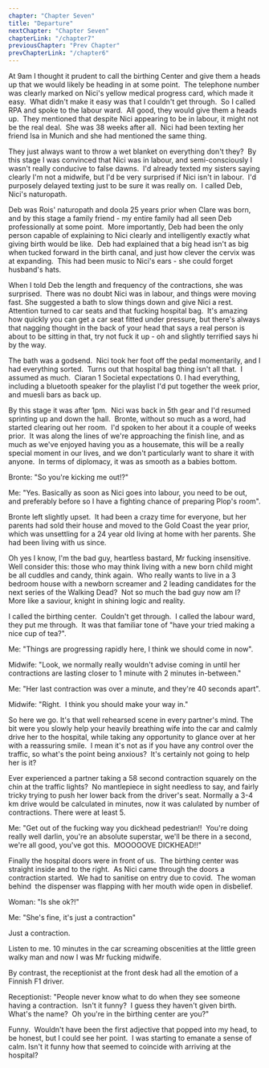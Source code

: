 ```yaml
---
chapter: "Chapter Seven"
title: "Departure"
nextChapter: "Chapter Seven"
chapterLink: "/chapter7"
previousChapter: "Prev Chapter"
prevChapterLink: "/chapter6"
---
```


At 9am I thought it prudent to call the birthing Center and give them a heads up that we would likely be heading in at some point.  The telephone number was clearly marked on Nici's yellow medical progress card, which made it easy.  What didn't make it easy was that I couldn't get through.  So I called RPA and spoke to the labour ward.  All good, they would give them a heads up.  They mentioned that despite Nici appearing to be in labour, it might not be the real deal.  She was 38 weeks after all.  Nici had been texting her friend Isa in Munich and she had mentioned the same thing.

They just always want to throw a wet blanket on everything don't they?  By this stage I was convinced that Nici was in labour, and semi-consciously I wasn't really conducive to false dawns.  I'd already texted my sisters saying clearly I'm not a midwife, but I'd be very surprised if Nici isn't in labour.  I'd purposely delayed texting just to be sure it was really on.  I called Deb, Nici's naturopath.

Deb was Rois' naturopath and doola 25 years prior when Clare was born, and by this stage a family friend - my entire family had all seen Deb professionally at some point.  More importantly, Deb had been the only person capable of explaining to Nici clearly and intelligently exactly what giving birth would be like.  Deb had explained that a big head isn't as big when tucked forward in the birth canal, and just how clever the cervix was at expanding.  This had been music to Nici's ears - she could forget husband's hats.

When I told Deb the length and frequency of the contractions, she was surprised.  There was no doubt Nici was in labour, and things were moving fast. She suggested a bath to slow things down and give Nici a rest.  Attention turned to car seats and that fucking hospital bag.  It's amazing how quickly you can get a car seat fitted under pressure, but there's always that nagging thought in the back of your head that says a real person is about to be sitting in that, try not fuck it up - oh and slightly terrified says hi by the way.

The bath was a godsend.  Nici took her foot off the pedal momentarily, and I had everything sorted.  Turns out that hospital bag thing isn't all that.  I assumed as much.  Ciaran 1 Societal expectations 0. I had everything, including a bluetooth speaker for the playlist I'd put together the week prior, and muesli bars as back up.

By this stage it was after 1pm.  Nici was back in 5th gear and I'd resumed sprinting up and down the hall.  Bronte, without so much as a word, had started clearing out her room.  I'd spoken to her about it a couple of weeks prior.  It was along the lines of we're approaching the finish line, and as much as we've enjoyed having you as a housemate, this will be a really special moment in our lives, and we don't particularly want to share it with anyone.  In terms of diplomacy, it was as smooth as a babies bottom.

Bronte: "So you're kicking me out!?"

Me: "Yes. Basically as soon as Nici goes into labour, you need to be out, and preferably before so I have a fighting chance of preparing Plop's room".

Bronte left slightly upset.  It had been a crazy time for everyone, but her parents had sold their house and moved to the Gold Coast the year prior, which was unsettling for a 24 year old living at home with her parents. She had been living with us since.

Oh yes I know, I'm the bad guy, heartless bastard, Mr fucking insensitive.  Well consider this: those who may think living with a new born child might be all cuddles and candy, think again.  Who really wants to live in a 3 bedroom house with a newborn screamer and 2 leading candidates for the next series of the Walking Dead?  Not so much the bad guy now am I?  More like a saviour, knight in shining logic and reality.

I called the birthing center.  Couldn't get through.  I called the labour ward, they put me through.  It was that familiar tone of "have your tried making a nice cup of tea?".

Me: "Things are progressing rapidly here, I think we should come in now".

Midwife: "Look, we normally really wouldn't advise coming in until her contractions are lasting closer to 1 minute with 2 minutes in-between."

Me: "Her last contraction was over a minute, and they're 40 seconds apart".

Midwife: "Right.  I think you should make your way in."

So here we go. It's that well rehearsed scene in every partner's mind. The bit were you slowly help your heavily breathing wife into the car and calmly drive her to the hospital, while taking any opportunity to glance over at her with a reassuring smile.  I mean it's not as if you have any control over the traffic, so what's the point being anxious?  It's certainly not going to help her is it?

Ever experienced a partner taking a 58 second contraction squarely on the chin at the traffic lights?  No mantlepiece in sight needless to say, and fairly tricky trying to push her lower back from the driver's seat. Normally a 3-4 km drive would be calculated in minutes, now it was calulated by number of contractions. There were at least 5.

Me: "Get out of the fucking way you dickhead pedestrian!!  You're doing really well darlin, you're an absolute superstar, we'll be there in a second, we're all good, you've got this.  MOOOOOVE DICKHEAD!!"

Finally the hospital doors were in front of us.  The birthing center was straight inside and to the right.  As Nici came through the doors a contraction started.  We had to sanitise on entry due to covid.  The woman behind  the dispenser was flapping with her mouth wide open in disbelief.

Woman: "Is she ok?!"

Me: "She's fine, it's just a contraction"

Just a contraction.

Listen to me. 10 minutes in the car screaming obscenities at the little green walky man and now I was Mr fucking midwife.

By contrast, the receptionist at the front desk had all the emotion of a Finnish F1 driver.

Receptionist: "People never know what to do when they see someone having a contraction.  Isn't it funny?  I guess they haven't given birth. What's the name?  Oh you're in the birthing center are you?"

Funny.  Wouldn't have been the first adjective that popped into my head, to be honest, but I could see her point.  I was starting to emanate a sense of calm. Isn't it funny how that seemed to coincide with arriving at the hospital?
